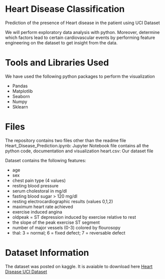 # Heart Disease Classification

Prediction of the presence of Heart disease in the patient using UCI Dataset

We will perform exploratory data analysis with python. Moreover, determine which factors lead to certain cardiovascular events by performing feature engineering on the dataset to get insight from the data.

# Tools and Libraries Used
We have used the following python packages to perform the visualization

* Pandas
* Matplotlib
* Seaborn
* Numpy
* Sklearn

# Files

The repository contains two files other than the readme file
Heart_Disease_Prediction.ipynb: Jupyter Notebook file contains all the python code, documentation and visualization
heart.csv: Our dataset file

Dataset contains the following features:
* age
* sex
* chest pain type (4 values)
* resting blood pressure
* serum cholestoral in mg/dl
* fasting blood sugar > 120 mg/dl
* resting electrocardiographic results (values 0,1,2)
* maximum heart rate achieved
* exercise induced angina
* oldpeak = ST depression induced by exercise relative to rest
* the slope of the peak exercise ST segment
* number of major vessels (0-3) colored by flourosopy
* thal: 3 = normal; 6 = fixed defect; 7 = reversable defect


# Dataset Information

The dataset was posted on kaggle. It is avaiable to download here [Heart Disease UCI Dataset](https://www.kaggle.com/ronitf/heart-disease-uci)
